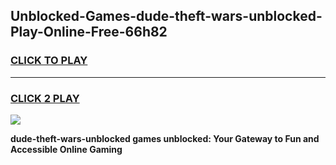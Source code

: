 
## Unblocked-Games-dude-theft-wars-unblocked-Play-Online-Free-66h82
<h3>
<a href="https://premium76.site?title=dude-theft-wars-unblocked&ref=26A">CLICK TO PLAY</a></h3>
<hr>

<h3>
<a href="https://premium76.site?title=dude-theft-wars-unblocked&ref=26A">CLICK 2 PLAY</a>
  
</h3>

<a href="https://premium76.site?title=dude-theft-wars-unblocked&ref=26A"><img src="https://clearcache.store/games.png"></a>


**dude-theft-wars-unblocked games unblocked: Your Gateway to Fun and Accessible Online Gaming**
